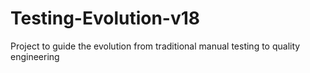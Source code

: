 # Testing-Evolution-v18
Project to guide the evolution from traditional manual testing to quality engineering

